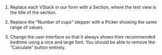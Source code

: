 1. Replace each VStack in our form with a Section, where the text view is the title of the section.

2. Replace the “Number of cups” stepper with a Picker showing the same range of values.
   
3. Change the user interface so that it always shows their recommended bedtime using a nice and large font. You should be able to remove the “Calculate” button entirely.
